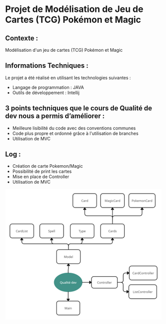 # Projet de Modélisation de Jeu de Cartes (TCG) Pokémon et Magic

## Contexte :

Modélisation d'un jeu de cartes (TCG) Pokémon et Magic

## Informations Techniques :

Le projet a été réalisé en utilisant les technologies suivantes :

- Langage de programmation : JAVA
- Outils de développement : Intellij

## 3 points techniques que le cours de Qualité de dev nous a permis d’améliorer : 

- Meilleure lisibilité du code avec des conventions communes
- Code plus propre et ordonné grâce à l'utilisation de branches
- Utilisation de MVC

## Log : 

- Création de carte Pokemon/Magic
- Possibilité de print les cartes
- Mise en place de Controller
- Utilisation de MVC

![Nom_de_l'image](UntitledWorkspace.png)
